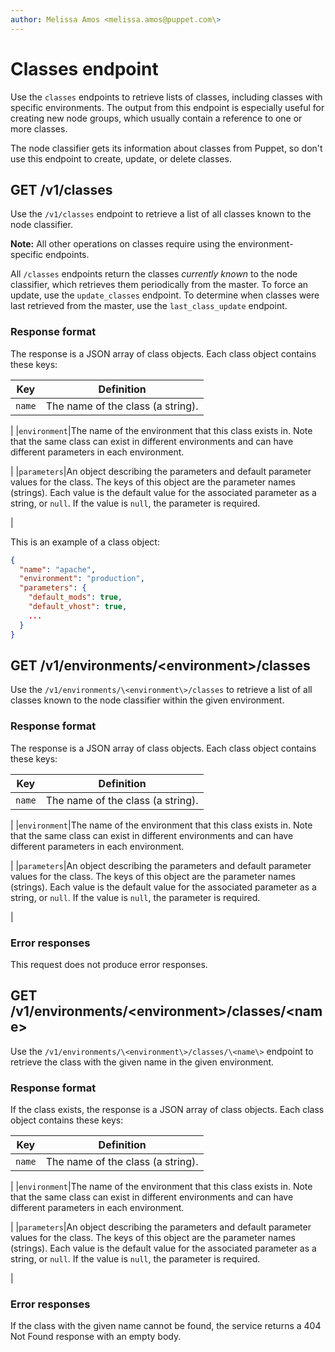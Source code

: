 ```yaml
---
author: Melissa Amos <melissa.amos@puppet.com\>
---
```


# Classes endpoint

Use the `classes` endpoints to retrieve lists of classes, including classes with specific environments. The output from this endpoint is especially useful for creating new node groups, which usually contain a reference to one or more classes.

The node classifier gets its information about classes from Puppet, so don't use this endpoint to create, update, or delete classes.

## GET /v1/classes

Use the `/v1/classes` endpoint to retrieve a list of all classes known to the node classifier.

**Note:** All other operations on classes require using the environment-specific endpoints.

All `/classes` endpoints return the classes *currently known* to the node classifier, which retrieves them periodically from the master. To force an update, use the `update_classes` endpoint. To determine when classes were last retrieved from the master, use the `last_class_update` endpoint.

### Response format

The response is a JSON array of class objects. Each class object contains these keys:

|Key|Definition|
|---|----------|
|`name`|The name of the class \(a string\).

|
|`environment`|The name of the environment that this class exists in. Note that the same class can exist in different environments and can have different parameters in each environment.

|
|`parameters`|An object describing the parameters and default parameter values for the class. The keys of this object are the parameter names \(strings\). Each value is the default value for the associated parameter as a string, or `null`. If the value is `null`, the parameter is required.

|

This is an example of a class object:

```json
{
  "name": "apache",
  "environment": "production",
  "parameters": {
    "default_mods": true,
    "default_vhost": true,
    ...
  }
}
```

## GET /v1/environments/<environment\>/classes

Use the `/v1/environments/\<environment\>/classes` to retrieve a list of all classes known to the node classifier within the given environment.

### Response format

The response is a JSON array of class objects. Each class object contains these keys:

|Key|Definition|
|---|----------|
|`name`|The name of the class \(a string\).

|
|`environment`|The name of the environment that this class exists in. Note that the same class can exist in different environments and can have different parameters in each environment.

|
|`parameters`|An object describing the parameters and default parameter values for the class. The keys of this object are the parameter names \(strings\). Each value is the default value for the associated parameter as a string, or `null`. If the value is `null`, the parameter is required.

|

### Error responses

This request does not produce error responses.

## GET /v1/environments/<environment\>/classes/<name\>

Use the `/v1/environments/\<environment\>/classes/\<name\>` endpoint to retrieve the class with the given name in the given environment.

### Response format

If the class exists, the response is a JSON array of class objects. Each class object contains these keys:

|Key|Definition|
|---|----------|
|`name`|The name of the class \(a string\).

|
|`environment`|The name of the environment that this class exists in. Note that the same class can exist in different environments and can have different parameters in each environment.

|
|`parameters`|An object describing the parameters and default parameter values for the class. The keys of this object are the parameter names \(strings\). Each value is the default value for the associated parameter as a string, or `null`. If the value is `null`, the parameter is required.

|

### Error responses

If the class with the given name cannot be found, the service returns a 404 Not Found response with an empty body.

